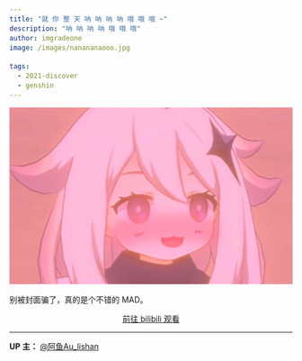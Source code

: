 ```yaml
---
title: "就 你 整 天 呐 呐 呐 呐 哦 哦 哦 ~"
description: "呐 呐 呐 呐 哦 哦 哦"
author: imgradeone
image: /images/nanananaooo.jpg

tags:
  - 2021-discover
  - genshin
---
```


![](/images/nanananaooo.jpg)

别被封面骗了，真的是个不错的 MAD。

<div style="text-align: center">
  <p><a rel="nofollow noopener noreferrer" target="_blank" href="https://www.bilibili.com/video/BV1BN411X7fe" class="button">前往 bilibili 观看</a></p>
</div>

---

**UP 主：** [@阿鱼Au_lishan](https://space.bilibili.com/44627045)
